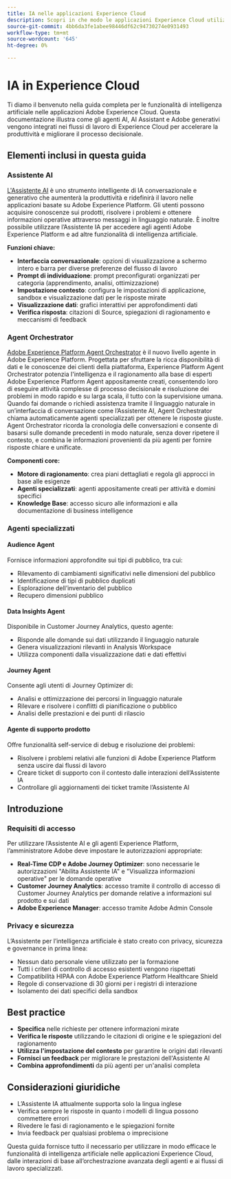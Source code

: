 ```yaml
---
title: IA nelle applicazioni Experience Cloud
description: Scopri in che modo le applicazioni Experience Cloud utilizzano l’intelligenza artificiale generativa (GenAI), l’Assistente all’intelligenza artificiale e l’intelligenza artificiale agentica.
source-git-commit: 4bb6da3fe1abee98446df62c94730274e0931493
workflow-type: tm+mt
source-wordcount: '645'
ht-degree: 0%

---
```


# IA in Experience Cloud

Ti diamo il benvenuto nella guida completa per le funzionalità di intelligenza artificiale nelle applicazioni Adobe Experience Cloud. Questa documentazione illustra come gli agenti AI, AI Assistant e Adobe generativi vengono integrati nei flussi di lavoro di Experience Cloud per accelerare la produttività e migliorare il processo decisionale.

## Elementi inclusi in questa guida

### Assistente AI

[L&#39;Assistente AI](./ai-assistant/ai-assistant-ui.md) è uno strumento intelligente di IA conversazionale e generativo che aumenterà la produttività e ridefinirà il lavoro nelle applicazioni basate su Adobe Experience Platform. Gli utenti possono acquisire conoscenze sui prodotti, risolvere i problemi e ottenere informazioni operative attraverso messaggi in linguaggio naturale. È inoltre possibile utilizzare l’Assistente IA per accedere agli agenti Adobe Experience Platform e ad altre funzionalità di intelligenza artificiale.

**Funzioni chiave:**

- **Interfaccia conversazionale**: opzioni di visualizzazione a schermo intero e barra per diverse preferenze del flusso di lavoro
- **Prompt di individuazione**: prompt preconfigurati organizzati per categoria (apprendimento, analisi, ottimizzazione)
- **Impostazione contesto**: configura le impostazioni di applicazione, sandbox e visualizzazione dati per le risposte mirate
- **Visualizzazione dati**: grafici interattivi per approfondimenti dati
- **Verifica risposta**: citazioni di Source, spiegazioni di ragionamento e meccanismi di feedback

### Agent Orchestrator

[Adobe Experience Platform Agent Orchestrator](./agents/agent-orchestrator.md) è il nuovo livello agente in Adobe Experience Platform. Progettata per sfruttare la ricca disponibilità di dati e le conoscenze dei clienti della piattaforma, Experience Platform Agent Orchestrator potenzia l&#39;intelligenza e il ragionamento alla base di esperti Adobe Experience Platform Agent appositamente creati, consentendo loro di eseguire attività complesse di processo decisionale e risoluzione dei problemi in modo rapido e su larga scala, il tutto con la supervisione umana. Quando fai domande o richiedi assistenza tramite il linguaggio naturale in un’interfaccia di conversazione come l’Assistente AI, Agent Orchestrator chiama automaticamente agenti specializzati per ottenere le risposte giuste. Agent Orchestrator ricorda la cronologia delle conversazioni e consente di basarsi sulle domande precedenti in modo naturale, senza dover ripetere il contesto, e combina le informazioni provenienti da più agenti per fornire risposte chiare e unificate.

**Componenti core:**

- **Motore di ragionamento**: crea piani dettagliati e regola gli approcci in base alle esigenze
- **Agenti specializzati**: agenti appositamente creati per attività e domini specifici
- **Knowledge Base**: accesso sicuro alle informazioni e alla documentazione di business intelligence

### Agenti specializzati

#### Audience Agent

Fornisce informazioni approfondite sui tipi di pubblico, tra cui:

- Rilevamento di cambiamenti significativi nelle dimensioni del pubblico
- Identificazione di tipi di pubblico duplicati
- Esplorazione dell’inventario del pubblico
- Recupero dimensioni pubblico

#### Data Insights Agent

Disponibile in Customer Journey Analytics, questo agente:

- Risponde alle domande sui dati utilizzando il linguaggio naturale
- Genera visualizzazioni rilevanti in Analysis Workspace
- Utilizza componenti dalla visualizzazione dati e dati effettivi

#### Journey Agent

Consente agli utenti di Journey Optimizer di:

- Analisi e ottimizzazione dei percorsi in linguaggio naturale
- Rilevare e risolvere i conflitti di pianificazione o pubblico
- Analisi delle prestazioni e dei punti di rilascio

#### Agente di supporto prodotto

Offre funzionalità self-service di debug e risoluzione dei problemi:

- Risolvere i problemi relativi alle funzioni di Adobe Experience Platform senza uscire dai flussi di lavoro
- Creare ticket di supporto con il contesto dalle interazioni dell’Assistente IA
- Controllare gli aggiornamenti dei ticket tramite l’Assistente AI

## Introduzione

### Requisiti di accesso

Per utilizzare l’Assistente AI e gli agenti Experience Platform, l’amministratore Adobe deve impostare le autorizzazioni appropriate:

- **Real-Time CDP e Adobe Journey Optimizer**: sono necessarie le autorizzazioni &quot;Abilita Assistente IA&quot; e &quot;Visualizza informazioni operative&quot; per le domande operative
- **Customer Journey Analytics**: accesso tramite il controllo di accesso di Customer Journey Analytics per domande relative a informazioni sul prodotto e sui dati
- **Adobe Experience Manager**: accesso tramite Adobe Admin Console

### Privacy e sicurezza

L’Assistente per l’intelligenza artificiale è stato creato con privacy, sicurezza e governance in prima linea:

- Nessun dato personale viene utilizzato per la formazione
- Tutti i criteri di controllo di accesso esistenti vengono rispettati
- Compatibilità HIPAA con Adobe Experience Platform Healthcare Shield
- Regole di conservazione di 30 giorni per i registri di interazione
- Isolamento dei dati specifici della sandbox

## Best practice

- **Specifica** nelle richieste per ottenere informazioni mirate
- **Verifica le risposte** utilizzando le citazioni di origine e le spiegazioni del ragionamento
- **Utilizza l&#39;impostazione del contesto** per garantire le origini dati rilevanti
- **Fornisci un feedback** per migliorare le prestazioni dell&#39;Assistente AI
- **Combina approfondimenti** da più agenti per un&#39;analisi completa

## Considerazioni giuridiche

- L’Assistente IA attualmente supporta solo la lingua inglese
- Verifica sempre le risposte in quanto i modelli di lingua possono commettere errori
- Rivedere le fasi di ragionamento e le spiegazioni fornite
- Invia feedback per qualsiasi problema o imprecisione

Questa guida fornisce tutto il necessario per utilizzare in modo efficace le funzionalità di intelligenza artificiale nelle applicazioni Experience Cloud, dalle interazioni di base all’orchestrazione avanzata degli agenti e ai flussi di lavoro specializzati.
